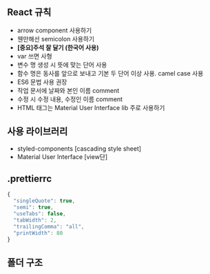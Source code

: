 ## React 규칙

- arrow component 사용하기
- 웬만해선 semicolon 사용하기
- **[중요]주석 잘 달기 (한국어 사용)**
- var 쓰면 사형
- 변수 명 생성 시 뜻에 맞는 단어 사용
- 함수 명은 동사를 앞으로 보내고 기본 두 단어 이상 사용. camel case 사용
- ES6 문법 사용 권장
- 작업 문서에 날짜와 본인 이름 comment
- 수정 시 수정 내용, 수정인 이름 comment
- HTML 태그는 Material User Interface lib 주로 사용하기

## 사용 라이브러리

- styled-components [cascading style sheet]
- Material User Interface [view단]

## .prettierrc

```jsx
{
  "singleQuote": true,
  "semi": true,
  "useTabs": false,
  "tabWidth": 2,
  "trailingComma": "all",
  "printWidth": 80
}
```

## 폴더 구조
